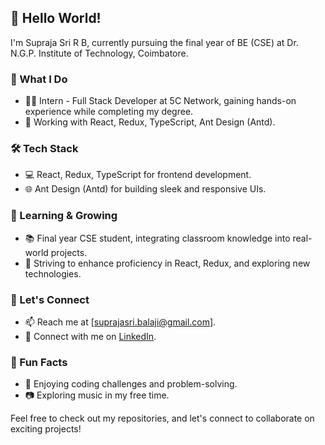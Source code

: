 ## 👋 Hello World! 

I'm Supraja Sri R B, currently pursuing the final year of BE (CSE) at Dr. N.G.P. Institute of Technology, Coimbatore.

### 💼 What I Do

- 👨‍💻 Intern - Full Stack Developer at 5C Network, gaining hands-on experience while completing my degree.
- 🚀 Working with React, Redux, TypeScript, Ant Design (Antd).

### 🛠️ Tech Stack

- 💻 React, Redux, TypeScript for frontend development.
- 🌐 Ant Design (Antd) for building sleek and responsive UIs.

### 🌱 Learning & Growing

- 📚 Final year CSE student, integrating classroom knowledge into real-world projects.
- 🎯 Striving to enhance proficiency in React, Redux, and exploring new technologies.

### 🤝 Let's Connect

- 📫 Reach me at [suprajasri.balaji@gmail.com].
- 🔗 Connect with me on [LinkedIn](https://www.linkedin.com/in/suprajasrirb/).

### 📖 Fun Facts

- 🎵 Enjoying coding challenges and problem-solving.
- 📷 Exploring music in my free time.

Feel free to check out my repositories, and let's connect to collaborate on exciting projects!
